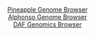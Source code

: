 <div id="Pineapple_Genome_Browser" align="center">
  <a href="https://igv.org/app/?sessionURL=blob:zZJba9swGIb_i6BlA8eW7NipDWXk1DZN0iNulpRiZFt2lNqSK8lOk5D_PrVs7GaF5mJjoAvpQ4f3e_TsQEOEpJyBANgmck2EgAHkkq_vcVkV5AqXRIIgw4UkBhAkI4KwhIBgBzIsFQ7vJvrkUqlKBpZFVdUqMcu5KR0Tl3jLGV5LM.Gl1edFgWMusOJCWj2BG27RvGmtSYyrytRvO6ZrpVhhCxfVkjPJrYqwPFrr.6JfpSgnjJckKutC0fcAkc6jM6Zmhr91Z_fdJCFSjslmlJ52x6PugzMMF.defxFeX8xCb3Z8T3OGVS3I6dC.vIJ3Te.B3Ny6No8Hi3SSO_N5c_185AyOh68VFUSeog46cfy2bfsaDGUpef2fetaDHti36KPv4qJ9ZPfq9vRs9FDp2cX1alHMV6OXIfyg970BCp7U2gWQLEUnQNBwoGe4ttd6m6ITA8I3QoJTEDw.GUAJnDzr7Y87oDaVNgZI8lK_y2MALlIiQNDyIewg37fddqcNfR_tjR2oRfH38J6Fd34H2l3b9qKMFkrrnEaSVdLEjJlNkpn59kCe0_F5_Tr2pzFE_mTbr3tweBvjgaba05T_QNOBmoB._P0TdaufyfRP3PtMEFPFhwoXZ5u5xIN55rnTlXfTjtVNvWKX4e02_BDPYWgyLkqs9H5d0cufvjVYUMyULjRU0pgWVG1mmiJfgwDZjtYWJLzg2kMg8vgLNKCBXPj1t57O_mn_Aw--">Pineapple Genome Browser</a>
</div>
<div id="Alphonso_Genome_Browser" align="center">
  <a href="https://igv.org/app/?sessionURL=blob:zZJfT9swFMW_iyUQk9LESUhCIqEpg5a1QIFCCX.EIidxUtPENraT0lb97jNo016GRB82TfKDfXXte87xbw06LCRhFETAMW3PtG1gADlji2vU8BqPUYMliEpUS2wAgUssMM0xiNagRFKh6eRM35wpxWVkWUTxXoNoxUzpmqhBK0bRQpo5a6wjVtcoYwIpJqT1TaCOWaTqegucIc5NPds1PatAClmo5jNGJbM4plW60O.lv0pphSlrcNq0tSLvAlKtR2sszBJ9jZPrOM.xlKd4OSwO49NhfOv2pw8n_tHD9OJ7MvWT3WtSUaRagQ9PLlZnKrwcjwm8lTeDO1W2w2Q4uuIPwx33eLf_yonA8tAO7AM33Hf9UAdDaIFf_yfPepEtfcv5cxw6JzvOoMVHmUDlGV3GFWxXywNdu__A.8YANctbzQLIZyKIbGi40Dc8x..9be0DA8K3hAQjIHp8MoASKJ_r9sc1UEuuiQESv7Tv8BiAiQILEPVCCAM7DB1vP9iHYWhvjDVoRf334h1MJ2EAndhx_LQktdI4F6mkXJqIUrPLS7NabZmn8M9nvF.MLo7j1ct4NPHOB_foOVYhn_8pywBq_3r0.xdqo59R9E_I.4wQU2Xb4pYnyyCBN5MMx1fzy_m9Zuw063fe.V2_yD8MaLtwSiYapHS_rujjT946JAiiShc6IklGaqKWic6RLUBkO67GFuSsZppDIKpsDxrQsD345Tee7uZp8wM-">Alphonso Genome Browser</a>
</div>


<div id="DAF_Genomics_Browser" align="center">
  <a href="https://igv.org/app/?sessionURL=blob:tZFra9swFIb_y4H1k2.yZbs2hGG6dC3pmtLgJWspQbWPL8y2PElOmoT89wqvY7BRxqAFSUicy_vqPAfYoJA17yAG1yK.RQgYICu.XbC2b_CatSghLlgj0QCBBQrsMoT4AAWTiqW3V7qyUqqXsW3nrDBL7HhbZ9KSnsV6U_JBVahTTddiLdvzjm2llfFWJytms6aveCe5zbIMpTQdu8euXG.ZPn7F1mNLXLdDo.pRda1NaGO5VTDttu5yfPqHkXdQ1qv.mCwXyVg_w91lPklml8lXb5refQ7O7tL5xTINlieLuuyYGgROvuzOfZyvHsubzTRzVt.4t3QwoT5R2w_ep5PpU18LlBMSklMvom4UwNGAhmeDRgBZJUhMqBG6p4ZLqfly9fxAz0DwGuL7BwOUYNl3nX5_ALXrNSiQ.GMYmRnARY4CYjNynJBEkevTkDpRRI7GAQbRvDHJ8_Q2Ch03cd3AemSt1i_qZhyfFvo7.FYY_.is9_9imtFydZOnq6v5bsMv.KKn.2BG99dFm76CyYBXv1Vw0TKlQz.fL1BYo9Va7NRvKt7x4fgM">DAF Genomics Browser</a>
</div>

